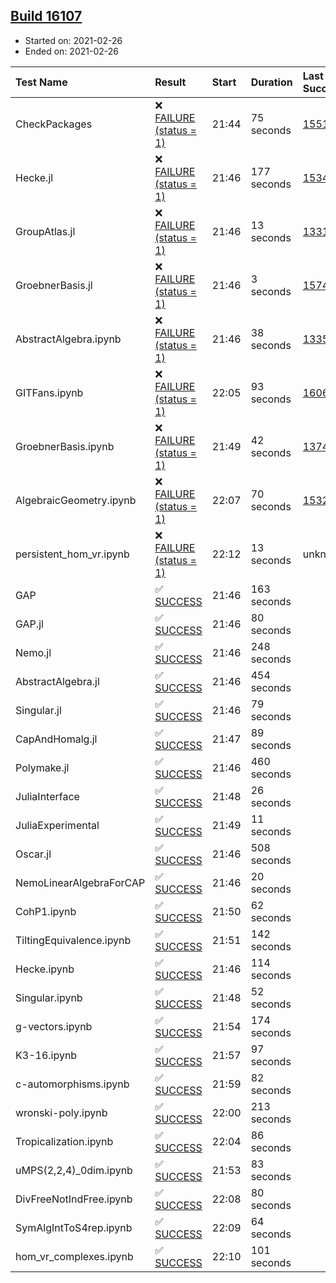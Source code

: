 ## [Build 16107](https://oscarci.mathematik.uni-kl.de/job/oscar/16107/)

* Started on: 2021-02-26
* Ended on: 2021-02-26

| Test Name    | Result | Start | Duration | Last Success | First Failure |
|:-------------|:-------|:------|:---------|:-------------|:--------------|
| CheckPackages | ❌ [FAILURE (status = 1)](https://oscarci.mathematik.uni-kl.de/job/oscar/16107/artifact/logs/build-16107/CheckPackages.log) | 21:44 | 75 seconds | [15514](https://oscarci.mathematik.uni-kl.de/job/oscar/15514/) | [15515](https://oscarci.mathematik.uni-kl.de/job/oscar/15515/) |
| Hecke.jl | ❌ [FAILURE (status = 1)](https://oscarci.mathematik.uni-kl.de/job/oscar/16107/artifact/logs/build-16107/Hecke.jl.log) | 21:46 | 177 seconds | [15344](https://oscarci.mathematik.uni-kl.de/job/oscar/15344/) | [15348](https://oscarci.mathematik.uni-kl.de/job/oscar/15348/) |
| GroupAtlas.jl | ❌ [FAILURE (status = 1)](https://oscarci.mathematik.uni-kl.de/job/oscar/16107/artifact/logs/build-16107/GroupAtlas.jl.log) | 21:46 | 13 seconds | [13311](https://oscarci.mathematik.uni-kl.de/job/oscar/13311/) | [13312](https://oscarci.mathematik.uni-kl.de/job/oscar/13312/) |
| GroebnerBasis.jl | ❌ [FAILURE (status = 1)](https://oscarci.mathematik.uni-kl.de/job/oscar/16107/artifact/logs/build-16107/GroebnerBasis.jl.log) | 21:46 | 3 seconds | [15745](https://oscarci.mathematik.uni-kl.de/job/oscar/15745/) | [15746](https://oscarci.mathematik.uni-kl.de/job/oscar/15746/) |
| AbstractAlgebra.ipynb | ❌ [FAILURE (status = 1)](https://oscarci.mathematik.uni-kl.de/job/oscar/16107/artifact/logs/build-16107/AbstractAlgebra.ipynb.log) | 21:46 | 38 seconds | [13355](https://oscarci.mathematik.uni-kl.de/job/oscar/13355/) | [13356](https://oscarci.mathematik.uni-kl.de/job/oscar/13356/) |
| GITFans.ipynb | ❌ [FAILURE (status = 1)](https://oscarci.mathematik.uni-kl.de/job/oscar/16107/artifact/logs/build-16107/GITFans.ipynb.log) | 22:05 | 93 seconds | [16068](https://oscarci.mathematik.uni-kl.de/job/oscar/16068/) | [16069](https://oscarci.mathematik.uni-kl.de/job/oscar/16069/) |
| GroebnerBasis.ipynb | ❌ [FAILURE (status = 1)](https://oscarci.mathematik.uni-kl.de/job/oscar/16107/artifact/logs/build-16107/GroebnerBasis.ipynb.log) | 21:49 | 42 seconds | [13748](https://oscarci.mathematik.uni-kl.de/job/oscar/13748/) | [13749](https://oscarci.mathematik.uni-kl.de/job/oscar/13749/) |
| AlgebraicGeometry.ipynb | ❌ [FAILURE (status = 1)](https://oscarci.mathematik.uni-kl.de/job/oscar/16107/artifact/logs/build-16107/AlgebraicGeometry.ipynb.log) | 22:07 | 70 seconds | [15322](https://oscarci.mathematik.uni-kl.de/job/oscar/15322/) | [15323](https://oscarci.mathematik.uni-kl.de/job/oscar/15323/) |
| persistent_hom_vr.ipynb | ❌ [FAILURE (status = 1)](https://oscarci.mathematik.uni-kl.de/job/oscar/16107/artifact/logs/build-16107/persistent_hom_vr.ipynb.log) | 22:12 | 13 seconds | unknown | unknown |
| GAP | ✅ [SUCCESS](https://oscarci.mathematik.uni-kl.de/job/oscar/16107/artifact/logs/build-16107/GAP.log) | 21:46 | 163 seconds |  |  |
| GAP.jl | ✅ [SUCCESS](https://oscarci.mathematik.uni-kl.de/job/oscar/16107/artifact/logs/build-16107/GAP.jl.log) | 21:46 | 80 seconds |  |  |
| Nemo.jl | ✅ [SUCCESS](https://oscarci.mathematik.uni-kl.de/job/oscar/16107/artifact/logs/build-16107/Nemo.jl.log) | 21:46 | 248 seconds |  |  |
| AbstractAlgebra.jl | ✅ [SUCCESS](https://oscarci.mathematik.uni-kl.de/job/oscar/16107/artifact/logs/build-16107/AbstractAlgebra.jl.log) | 21:46 | 454 seconds |  |  |
| Singular.jl | ✅ [SUCCESS](https://oscarci.mathematik.uni-kl.de/job/oscar/16107/artifact/logs/build-16107/Singular.jl.log) | 21:46 | 79 seconds |  |  |
| CapAndHomalg.jl | ✅ [SUCCESS](https://oscarci.mathematik.uni-kl.de/job/oscar/16107/artifact/logs/build-16107/CapAndHomalg.jl.log) | 21:47 | 89 seconds |  |  |
| Polymake.jl | ✅ [SUCCESS](https://oscarci.mathematik.uni-kl.de/job/oscar/16107/artifact/logs/build-16107/Polymake.jl.log) | 21:46 | 460 seconds |  |  |
| JuliaInterface | ✅ [SUCCESS](https://oscarci.mathematik.uni-kl.de/job/oscar/16107/artifact/logs/build-16107/JuliaInterface.log) | 21:48 | 26 seconds |  |  |
| JuliaExperimental | ✅ [SUCCESS](https://oscarci.mathematik.uni-kl.de/job/oscar/16107/artifact/logs/build-16107/JuliaExperimental.log) | 21:49 | 11 seconds |  |  |
| Oscar.jl | ✅ [SUCCESS](https://oscarci.mathematik.uni-kl.de/job/oscar/16107/artifact/logs/build-16107/Oscar.jl.log) | 21:46 | 508 seconds |  |  |
| NemoLinearAlgebraForCAP | ✅ [SUCCESS](https://oscarci.mathematik.uni-kl.de/job/oscar/16107/artifact/logs/build-16107/NemoLinearAlgebraForCAP.log) | 21:46 | 20 seconds |  |  |
| CohP1.ipynb | ✅ [SUCCESS](https://oscarci.mathematik.uni-kl.de/job/oscar/16107/artifact/logs/build-16107/CohP1.ipynb.log) | 21:50 | 62 seconds |  |  |
| TiltingEquivalence.ipynb | ✅ [SUCCESS](https://oscarci.mathematik.uni-kl.de/job/oscar/16107/artifact/logs/build-16107/TiltingEquivalence.ipynb.log) | 21:51 | 142 seconds |  |  |
| Hecke.ipynb | ✅ [SUCCESS](https://oscarci.mathematik.uni-kl.de/job/oscar/16107/artifact/logs/build-16107/Hecke.ipynb.log) | 21:46 | 114 seconds |  |  |
| Singular.ipynb | ✅ [SUCCESS](https://oscarci.mathematik.uni-kl.de/job/oscar/16107/artifact/logs/build-16107/Singular.ipynb.log) | 21:48 | 52 seconds |  |  |
| g-vectors.ipynb | ✅ [SUCCESS](https://oscarci.mathematik.uni-kl.de/job/oscar/16107/artifact/logs/build-16107/g-vectors.ipynb.log) | 21:54 | 174 seconds |  |  |
| K3-16.ipynb | ✅ [SUCCESS](https://oscarci.mathematik.uni-kl.de/job/oscar/16107/artifact/logs/build-16107/K3-16.ipynb.log) | 21:57 | 97 seconds |  |  |
| c-automorphisms.ipynb | ✅ [SUCCESS](https://oscarci.mathematik.uni-kl.de/job/oscar/16107/artifact/logs/build-16107/c-automorphisms.ipynb.log) | 21:59 | 82 seconds |  |  |
| wronski-poly.ipynb | ✅ [SUCCESS](https://oscarci.mathematik.uni-kl.de/job/oscar/16107/artifact/logs/build-16107/wronski-poly.ipynb.log) | 22:00 | 213 seconds |  |  |
| Tropicalization.ipynb | ✅ [SUCCESS](https://oscarci.mathematik.uni-kl.de/job/oscar/16107/artifact/logs/build-16107/Tropicalization.ipynb.log) | 22:04 | 86 seconds |  |  |
| uMPS(2,2,4)_0dim.ipynb | ✅ [SUCCESS](https://oscarci.mathematik.uni-kl.de/job/oscar/16107/artifact/logs/build-16107/uMPS-2-2-4-_0dim.ipynb.log) | 21:53 | 83 seconds |  |  |
| DivFreeNotIndFree.ipynb | ✅ [SUCCESS](https://oscarci.mathematik.uni-kl.de/job/oscar/16107/artifact/logs/build-16107/DivFreeNotIndFree.ipynb.log) | 22:08 | 80 seconds |  |  |
| SymAlgIntToS4rep.ipynb | ✅ [SUCCESS](https://oscarci.mathematik.uni-kl.de/job/oscar/16107/artifact/logs/build-16107/SymAlgIntToS4rep.ipynb.log) | 22:09 | 64 seconds |  |  |
| hom_vr_complexes.ipynb | ✅ [SUCCESS](https://oscarci.mathematik.uni-kl.de/job/oscar/16107/artifact/logs/build-16107/hom_vr_complexes.ipynb.log) | 22:10 | 101 seconds |  |  |
